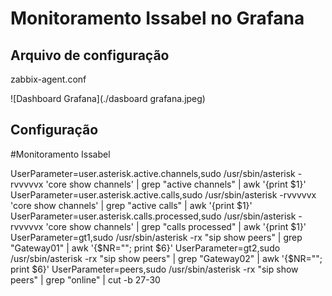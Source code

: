 # Monitoramento Issabel no Grafana

## Arquivo de configuração
zabbix-agent.conf



![Dashboard Grafana](./dasboard grafana.jpeg)

## Configuração
#Monitoramento Issabel


UserParameter=user.asterisk.active.channels,sudo /usr/sbin/asterisk -rvvvvvx 'core show channels' | grep "active channels" | awk '{print $1}'
UserParameter=user.asterisk.active.calls,sudo /usr/sbin/asterisk -rvvvvvx 'core show channels' | grep "active calls" | awk '{print $1}'
UserParameter=user.asterisk.calls.processed,sudo /usr/sbin/asterisk -rvvvvvx 'core show channels' | grep "calls processed" | awk '{print $1}'
UserParameter=gt1,sudo /usr/sbin/asterisk -rx "sip show peers" | grep "Gateway01" |  awk '{$NR=""; print $6}'
UserParameter=gt2,sudo /usr/sbin/asterisk -rx "sip show peers" | grep "Gateway02" |  awk '{$NR=""; print $6}'
UserParameter=peers,sudo /usr/sbin/asterisk -rx "sip show peers" | grep "online" | cut -b 27-30
